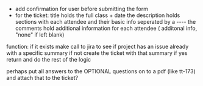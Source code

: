 - add confirmation for user before submitting the form
- for the ticket:
    title holds the full class + date
    the description holds sections with each attendee and their basic info
        seperated by a ----
    the comments hold additional information for each attendee ( additonal info, "none" if left blank)

function: if it exists
    make call to jira to see if project has an issue already with a specific summary
if not
    create the ticket with that summary
if yes
    return and do the rest of the logic


perhaps put all answers to the OPTIONAL questions on to a pdf (like tt-173) and attach that to the ticket?